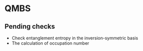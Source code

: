 # QMBS


## Pending checks

- Check entanglement entropy in the inversion-symmetric basis
- The calculation of occupation number
